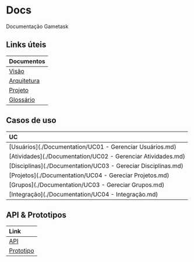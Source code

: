 # Docs
Documentação Gametask

## Links úteis

| Documentos |
| :--- |
| [Visão](./Documentation/visão.md) |
| [Arquitetura](./Documentation/arquitetura.md) |
| [Projeto](./Documentation/Projeto.md) |
| [Glossário](./Documentation/Glossario.md) |


## Casos de uso

| UC |
| :--- |
| [Usuários](./Documentation/UC01 - Gerenciar Usuários.md) |
| [Atividades](./Documentation/UC02 - Gerenciar Atividades.md) |
| [Disciplinas](./Documentation/UC03 - Gereciar Disciplinas.md) |
| [Projetos](./Documentation/UC04 - Gereciar Projetos.md) |
| [Grupos](./Documentation/UC03 - Gereciar Grupos.md) |
| [Integração](./Documentation/UC04 - Integração.md) |


## API & Prototipos

| Link |
| :--- |
| [API](https://gametask.docs.apiary.io) |
| [Prototipo](https://xd.adobe.com/view/3e935568-6416-4ee7-6b51-403569a40b33-48a2/) |

